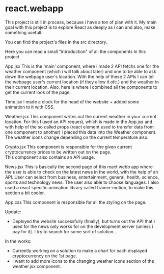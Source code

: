 # react.webapp

This project is still in process, because i have a ton of plan with it. My main goal with this project is to explore React as deeply as i can and also, make something usefull.

You can find the project's files in the src directory.

Here you can read a small "introduction" of all the components in this project.

App.jsx
This is the 'main' component, where i made 2 API fetchs one for the weather component (which i will talk about later) and one to be able to ask down the webpage user's location. With the help of these 2 APIs I can tell the webpage user's current location (if they allow it ofc.) and the weather in their current location.
Also, here is where i combined all the components to get the current look of the page.

Time.jsx
I made a clock for the head of the website + added some animation to it with CSS.

Weather.jsx
This component writes out the current weather in your current location.
For this I used an API request, which is made in the App.jsx and with help of the so called props (react element used to transfer data from one component to another) I placed this data into the Weather component.
The weather icons change depending on the current temperature also.

Crypto.jsx
This component is responsible for the given current cryptocurrency prices to be written out on the page.  
This component also contains an API usage.

News.jsx
This is basically the second page of this react webb app where the user is able to check on the latest news in the world, with the help of an API. User can select from business, entertainment, general, health, science, sports and technology news. The user also able to choose languages.
I also used a react specific animation library called framer-motion, to make this section a bit cooler.

App.css
This component is responsible for all the styling on the page.

Update:

- Deployed the website successfully (finally), but turns out the API that i used for the news only works for on the development server (unless i pay for it). I try to search for some sort of solution...

In the works:

- Currently working on a solution to make a chart for each displayed cryptocurrency on the 1st page.
- I want to add more icons to the changing weather icons section of the weather.jsx component.
